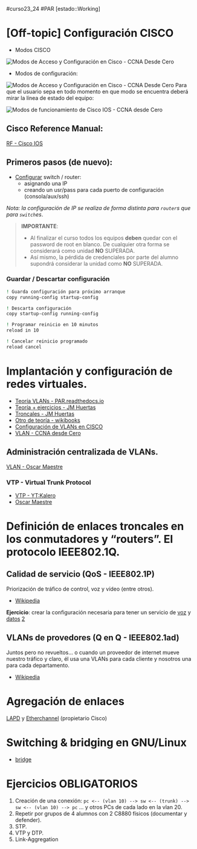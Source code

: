 #curso23_24 #PAR [estado::Working]


# [Off-topic] Configuración CISCO
+ Modos CISCO

![Modos de Acceso y Configuración en Cisco - CCNA Desde Cero](https://external-content.duckduckgo.com/iu/?u=https%3A%2F%2Fi0.wp.com%2Fccnadesdecero.com%2Fwp-content%2Fuploads%2F2018%2F12%2Fcli-modo-acceso-configuracion-cisco.png%3Fresize%3D768%252C288%26ssl%3D1&f=1&nofb=1&ipt=2d7ed659183f4c1df9c6e2e28b2f232c3a46a490d63c0064d2369abfc2cf5969&ipo=images)

+ Modos de configuración:

![Modos de Acceso y Configuración en Cisco - CCNA Desde Cero](https://external-content.duckduckgo.com/iu/?u=https%3A%2F%2Fi0.wp.com%2Fccnadesdecero.com%2Fwp-content%2Fuploads%2F2018%2F12%2Fcli-modos-de-configuracion-en-cisco.png%3Fresize%3D800%252C600%26ssl%3D1&f=1&nofb=1&ipt=57873fe7895b92caec700e3fa6796ad1e0067588c88258be08f2688497cff4c0&ipo=images)
Para que el usuario sepa en todo momento en que modo se encuentra deberá mirar la línea de estado del equipo:

![Modos de funcionamiento de Cisco IOS - CCNA desde Cero](https://external-content.duckduckgo.com/iu/?u=https%3A%2F%2Fccnadesdecero.es%2Fwp-content%2Fuploads%2F2017%2F11%2FEstructura-jer%25C3%25A1rquica-de-los-modos-Cisco-IOS.png&f=1&nofb=1&ipt=de9629e5a061fb93d2ede6fc626cbef2f90193eb8f25b3dea84e754017b3a317&ipo=images)
## Cisco Reference Manual:
[RF - Cisco IOS](https://www.cisco.com/c/en/us/td/docs/ios/fundamentals/command/reference/cf_book.pdf)


## Primeros pasos (de nuevo):
+ [Configurar](https://oscarmaestre.github.io/apuntes_redes/t3_conmutadores/apuntes_t3.html#configuracion-del-conmutador) switch / router:
  + asignando una IP
  + creando un usr/pass para cada puerto de configuración (consola/aux/ssh)

*Nota: la configuración de IP se realiza de forma distinta para `router`s que para `switch`es*.

>
> **IMPORTANTE**:
>
> + Al finalizar el curso todos los equipos **deben** quedar con el password de root en blanco. De cualquier otra forma se considerará como unidad **NO** SUPERADA.
> + Así mismo, la pérdida de credenciales por parte del alumno supondrá considerar la unidad como **NO** SUPERADA.
>


### Guardar / Descartar configuración
```bash
! Guarda configuración para próximo arranque
copy running-config startup-config

! Descarta configuración
copy startup-config running-config

! Programar reinicio en 10 minutos
reload in 10 

! Cancelar reinicio programado
reload cancel

````

# Implantación y configuración de redes virtuales.

+ [Teoría VLANs - PAR.readthedocs.io](https://planificacionadministracionredes.readthedocs.io/es/latest/Tema09/Teoria.html)
+ [Teoría + ejercicios - JM Huertas](https://juanmhalegre.wordpress.com/2012/01/08/ccnp-switch-642-813-official-certification-guide-part-ii-chapter-4-1-virtual-vlans/)
+ [Troncales - JM Huertas](https://juanmhalegre.wordpress.com/2012/01/12/ccnp-switch-642-813-official-certification-guide-part-ii-chapter-4-2-vlan-trunks/)
+ [Otro de teoría - wikibooks](https://es.wikibooks.org/wiki/Planificaci%C3%B3n_y_Administraci%C3%B3n_de_Redes/Tema_9/Texto_completo)
+ [Configuración de VLANs en CISCO](https://oscarmaestre.github.io/apuntes_redes/t5_vlans/apuntes_t5.html)
+ [VLAN - CCNA desde Cero](https://ccnadesdecero.com/curso/vlan/)  


## Administración centralizada de VLANs.
[VLAN - Oscar Maestre](https://oscarmaestre.github.io/apuntes_redes/t5_vlans/apuntes_t5.html#implantacion-y-configuracion-de-redes-virtuales)


### VTP - Virtual Trunk Protocol
+ [VTP - YT:Kalero](https://www.youtube.com/watch?v=DvhtEHUF9Wc)
+ [Oscar Maestre](https://oscarmaestre.github.io/apuntes_redes/t5_vlans/apuntes_t5.html#protocolos-para-la-administracion-centralizada-de-redes-virtuales-el-protocolo-vtp)


# Definición de enlaces troncales en los conmutadores y “routers”. El protocolo IEEE802.1Q.

## Calidad de servicio (QoS - IEEE802.1P)

Priorización de tráfico de control, voz y vídeo (entre otros).

+ [Wikipedia](https://es.wikipedia.org/wiki/IEEE_802.1p)

**Ejercicio**: crear la configuración necesaria para tener un servicio de [voz](https://www.packettracernetwork.com/tutorials/voipconfiguration.html) y [datos](https://community.cisco.com/t5/networking-knowledge-base/sample-configuration-for-voice-and-data-deployment-on-a-switch/ta-p/3123513) [2](https://www.cisco.com/c/es_mx/support/docs/ip/dynamic-address-allocation-resolution/19580-dhcp-multintwk.pdf)

## VLANs de provedores (Q en Q - IEEE802.1ad)

Juntos pero no revueltos... o cuando un proveedor de internet mueve nuestro tráfico y claro, él usa una VLANs para cada cliente y nosotros una para cada departamento.

+ [Wikipedia](https://en.wikipedia.org/wiki/IEEE_802.1ad)


# Agregación de enlaces
[LAPD](https://ipwithease.com/understanding-link-aggregation-with-lacp/) y [Etherchannel](https://oscarmaestre.github.io/apuntes_redes/t5_vlans/apuntes_t5.html#etherchannel) (propietario Cisco) 

# Switching & bridging en GNU/Linux
+ [bridge](https://www.ithands-on.com/2020/12/networking-101-linux-tap-interface-and.html)


# Ejercicios OBLIGATORIOS
1. Creación de una conexión:
   `pc <-- (vlan 10) --> sw <-- (trunk) --> sw <-- (vlan 10) --> pc` ... y otros PCs de cada lado en la vlan 20.
2. Repetir por grupos de 4 alumnos con 2 C8880 físicos (documentar y defender).
3. STP.
4. VTP y DTP.
5. Link-Aggregation